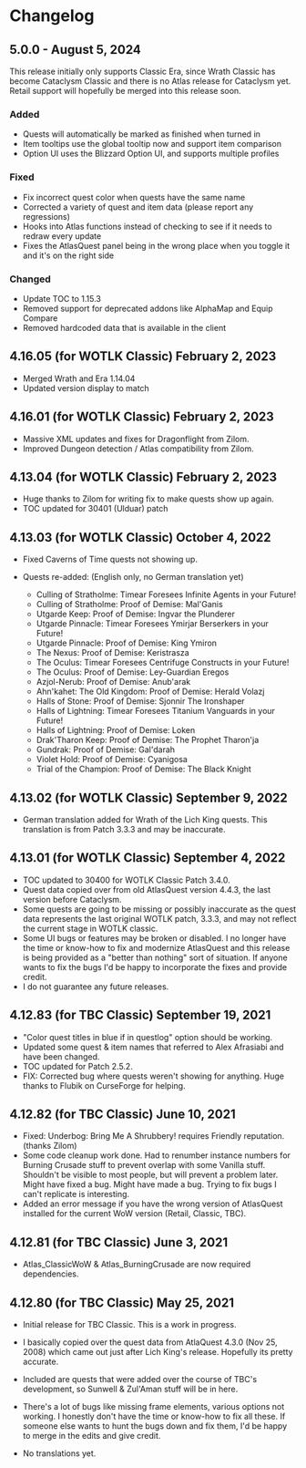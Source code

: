 # Changelog

## 5.0.0 - August 5, 2024

This release initially only supports Classic Era, since Wrath Classic has become Cataclysm Classic and there is no Atlas release for Cataclysm yet. Retail support will hopefully be merged into this release soon.

### Added

- Quests will automatically be marked as finished when turned in
- Item tooltips use the global tooltip now and support item comparison
- Option UI uses the Blizzard Option UI, and supports multiple profiles

### Fixed

- Fix incorrect quest color when quests have the same name
- Corrected a variety of quest and item data (please report any regressions)
- Hooks into Atlas functions instead of checking to see if it needs to redraw every update
- Fixes the AtlasQuest panel being in the wrong place when you toggle it and it's on the right side

### Changed

- Update TOC to 1.15.3
- Removed support for deprecated addons like AlphaMap and Equip Compare
- Removed hardcoded data that is available in the client




## 4.16.05  (for WOTLK Classic)  February 2, 2023

- Merged Wrath and Era 1.14.04
- Updated version display to match




## 4.16.01  (for WOTLK Classic)  February 2, 2023

- Massive XML updates and fixes for Dragonflight from Zilom.
- Improved Dungeon detection / Atlas compatibility from Zilom.




## 4.13.04  (for WOTLK Classic)  February 2, 2023

- Huge thanks to Zilom for writing fix to make quests show up again.
- TOC updated for 30401 (Ulduar) patch




## 4.13.03  (for WOTLK Classic)  October 4, 2022

- Fixed Caverns of Time quests not showing up.

- Quests re-added:  (English only, no German translation yet)
	- Culling of Stratholme: Timear Foresees Infinite Agents in your Future!
	- Culling of Stratholme: Proof of Demise: Mal'Ganis
	- Utgarde Keep: Proof of Demise: Ingvar the Plunderer
	- Utgarde Pinnacle: Timear Foresees Ymirjar Berserkers in your Future!
	- Utgarde Pinnacle: Proof of Demise: King Ymiron
	- The Nexus: Proof of Demise: Keristrasza
	- The Oculus: Timear Foresees Centrifuge Constructs in your Future!
	- The Oculus: Proof of Demise: Ley-Guardian Eregos
	- Azjol-Nerub: Proof of Demise: Anub'arak
	- Ahn'kahet: The Old Kingdom: Proof of Demise: Herald Volazj
	- Halls of Stone: Proof of Demise: Sjonnir The Ironshaper
	- Halls of Lightning: Timear Foresees Titanium Vanguards in your Future!
	- Halls of Lightning: Proof of Demise: Loken
	- Drak'Tharon Keep: Proof of Demise: The Prophet Tharon'ja
	- Gundrak: Proof of Demise: Gal'darah
	- Violet Hold: Proof of Demise: Cyanigosa
	- Trial of the Champion: Proof of Demise: The Black Knight




## 4.13.02  (for WOTLK Classic)  September 9, 2022

- German translation added for Wrath of the Lich King quests.  This translation is from Patch 3.3.3 and may be inaccurate.




## 4.13.01  (for WOTLK Classic)  September 4, 2022

- TOC updated to 30400 for WOTLK Classic Patch 3.4.0.
- Quest data copied over from old AtlasQuest version 4.4.3, the last version before Cataclysm.
- Some quests are going to be missing or possibly inaccurate as the quest data represents the last original WOTLK patch, 3.3.3, and may not reflect the current stage in WOTLK classic.
- Some UI bugs or features may be broken or disabled.  I no longer have the time or know-how to fix and modernize AtlasQuest and this release is being provided as a "better than nothing" sort of situation.  If anyone wants to fix the bugs I'd be happy to incorporate the fixes and provide credit.
- I do not guarantee any future releases.




## 4.12.83  (for TBC Classic)  September 19, 2021

- "Color quest titles in blue if in questlog" option should be working.
- Updated some quest & item names that referred to Alex Afrasiabi and have been changed.
- TOC updated for Patch 2.5.2.
- FIX: Corrected bug where quests weren't showing for anything.  Huge thanks to Flubik on CurseForge for helping.




## 4.12.82  (for TBC Classic)  June 10, 2021

- Fixed: Underbog: Bring Me A Shrubbery! requires Friendly reputation.  (thanks Zilom)
- Some code cleanup work done.  Had to renumber instance numbers for Burning Crusade stuff to prevent overlap with some Vanilla stuff.  Shouldn't be visible to most people, but will prevent a problem later.  Might have fixed a bug.  Might have made a bug.  Trying to fix bugs I can't replicate is interesting.
- Added an error message if you have the wrong version of AtlasQuest installed for the current WoW version (Retail, Classic, TBC).




## 4.12.81  (for TBC Classic)  June 3, 2021

- Atlas_ClassicWoW & Atlas_BurningCrusade are now required dependencies.



## 4.12.80 (for TBC Classic)  May 25, 2021

- Initial release for TBC Classic.  This is a work in progress.

- I basically copied over the quest data from AtlaQuest 4.3.0 (Nov 25, 2008) which came out just after Lich King's release.  Hopefully its pretty accurate.

- Included are quests that were added over the course of TBC's development, so Sunwell & Zul'Aman stuff will be in here.

- There's a lot of bugs like missing frame elements, various options not working.  I honestly don't have the time or know-how to fix all these.  If someone else wants to hunt the bugs down and fix them, I'd be happy to merge in the edits and give credit.

- No translations yet.
